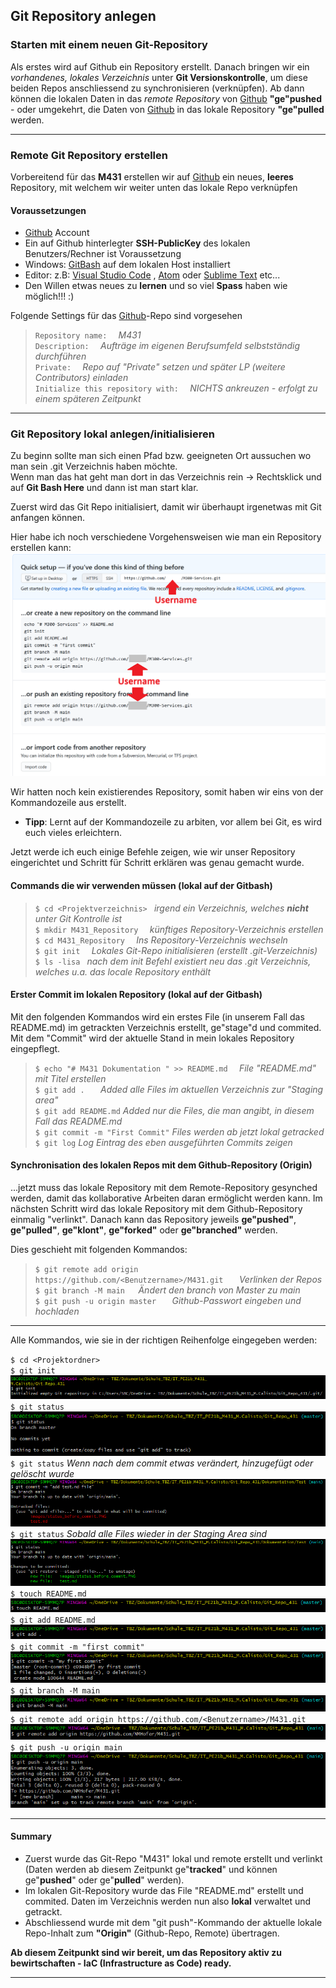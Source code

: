 ## Git Repository anlegen


### Starten mit einem neuen Git-Repository

Als erstes wird auf Github ein Repository erstellt. Danach bringen wir ein *vorhandenes, lokales Verzeichnis* unter **Git Versionskontrolle**, um diese beiden Repos anschliessend zu synchronisieren (verknüpfen). Ab dann können die lokalen Daten in das *remote Repository*  von [Github](https://github.com/) **"ge"pushed** - oder umgekehrt, die Daten von [Github](https://github.com/) in das lokale Repository **"ge"pulled** werden.

---

### Remote Git Repository erstellen <br>

Vorbereitend für das **M431** erstellen wir auf [Github](https://github.com/) ein neues, **leeres** Repository, mit welchem wir weiter unten das lokale Repo verknüpfen

#### Voraussetzungen

  - [Github](https://github.com/) Account <br>
  - Ein auf Github hinterlegter **SSH-PublicKey** des lokalen Benutzers/Rechner ist Voraussetzung <br>
  - Windows: [GitBash](https://git-scm.com/downloads) auf dem lokalen Host installiert <br>
  - Editor: z.B: [Visual Studio Code](https://code.visualstudio.com/) , [Atom](https://atom.io/) oder [Sublime Text](https://www.sublimetext.com/) etc... <br>
  - Den Willen etwas neues zu **lernen** und so viel **Spass** haben wie möglich!!! :)

Folgende Settings für das [Github](https://github.com/)-Repo sind vorgesehen

> `Repository name:  ` _M431_<br>
> `Description:  ` _Aufträge im eigenen Berufsumfeld selbstständig durchführen_ <br>
> `Private:  ` _Repo auf "Private" setzen und später LP (weitere Contributors) einladen_<br>
> `Initialize this repository with:  ` _NICHTS ankreuzen - erfolgt zu einem späteren Zeitpunkt_ <br>

---

### Git Repository lokal anlegen/initialisieren

Zu beginn sollte man sich einen Pfad bzw. geeigneten Ort aussuchen wo man sein .git Verzeichnis haben möchte. <br>
Wenn man das hat geht man dort in das Verzeichnis rein -> Rechtsklick und auf **Git Bash Here** und dann ist man start klar.

Zuerst wird das Git Repo initialisiert, damit wir überhaupt irgenetwas mit Git anfangen können.

Hier habe ich noch verschiedene Vorgehensweisen wie man ein Repository erstellen kann:
![Repository lokal einrichten](images/Github-Repo_lokal_erstellen.PNG) <br>

Wir hatten noch kein existierendes Repository, somit haben wir eins von der Kommandozeile aus erstellt.
- **Tipp**: Lernt auf der Kommandozeile zu arbiten, vor allem bei Git, es wird euch vieles erleichtern.

Jetzt werde ich euch einige Befehle zeigen, wie wir unser Repository eingerichtet und Schritt für Schritt erklären was genau gemacht wurde.

#### Commands die wir verwenden müssen (lokal auf der Gitbash)

> `$ cd <Projektverzeichnis> ` _irgend ein Verzeichnis, welches **nicht** unter Git Kontrolle ist_<br>
> `$ mkdir M431_Repository  ` _künftiges Repository-Verzeichnis erstellen_ <br>
> `$ cd M431_Repository  ` _Ins Repository-Verzeichnis wechseln_ <br>
> `$ git init  ` _Lokales Git-Repo initialisieren (erstellt .git-Verzeichnis)_ <br>
> `$ ls -lisa ` _nach dem *init* Befehl existiert neu das .git Verzeichnis, welches u.a. das locale Repository enthält_

#### Erster Commit im lokalen Repository (lokal auf der Gitbash)
Mit den folgenden Kommandos wird ein erstes File (in unserem Fall das README.md) im getrackten Verzeichnis erstellt, ge"stage"d und commited. Mit dem "Commit" wird der aktuelle Stand in mein lokales Repository eingepflegt. 

> `$ echo "# M431 Dokumentation " >> README.md  ` _File "README.md" mit Titel erstellen_ <br>
> `$ git add .   ` _Added alle Files im aktuellen Verzeichnis zur "Staging area"_ <br>
> `$ git add README.md` _Added nur die Files, die man angibt, in diesem Fall das README.md_ <br>
> `$ git commit -m "First Commit"` _Files werden ab jetzt lokal getracked_ <br>
> `$ git log` _Log Eintrag des eben ausgeführten Commits zeigen_ <br>

#### Synchronisation des lokalen Repos mit dem Github-Repository (Origin)
...jetzt muss das lokale Repository mit dem Remote-Repository gesynched werden, damit das kollaborative Arbeiten daran ermöglicht werden kann. Im nächsten Schritt wird das lokale Repository mit dem Github-Repository einmalig "verlinkt". Danach kann das Repository jeweils **ge"pushed"**, **ge"pulled"**, **ge"klont"**, **ge"forked"** oder **ge"branched"** werden. <br>

Dies geschieht mit folgenden Kommandos:

> `$ git remote add origin https://github.com/<Benutzername>/M431.git   ` _Verlinken der Repos_ <br>
> `$ git branch -M main   `_Ändert den branch von Master zu main_ <br>
> `$ git push -u origin master   ` _Github-Passwort eingeben und hochladen_ <br>

---

Alle Kommandos, wie sie in der richtigen Reihenfolge eingegeben werden:

`$ cd <Projektordner>` <br>
`$ git init` <br>
![Repository initialisieren](images/Git_init.PNG) <br>
`$ git status` <br>
![Status überprüfen](images/Git_status.PNG) <br>
`$ git status` _Wenn nach dem commit etwas verändert, hinzugefügt oder gelöscht wurde_ <br>
![Status überprüfen](images/status_before_commit.PNG) <br>
`$ git status` _Sobald alle Files wieder in der Staging Area sind_ <br>
![Status überprüfen](images/status_after_add.PNG) <br>
`$ touch README.md` <br>
![Erstes File erstellen --> README](images/touch_README.PNG) <br>
`$ git add README.md` <br>
![Alle files für den Commit stagen](images/Git_add.PNG) <br>
`$ git commit -m "first commit"` <br>
![Git commit](images/Git_commit.PNG) <br>
`$ git branch -M main` <br>
![Ändern von Master auf Main](images/Git_branch.PNG) <br>
`$ git remote add origin https://github.com/<Benutzername>/M431.git` <br>
![Zum remote Repo hinzufügen](images/Git_add_remote_Repo.PNG) <br>
`$ git push -u origin main` <br>
![pushed alles in (origin) Repo](images/Git_push.PNG) <br>

---

#### Summary

- Zuerst wurde das Git-Repo "M431" lokal und remote erstellt und verlinkt (Daten werden ab diesem Zeitpunkt ge"**tracked**" und können ge"**pushed**" oder ge"**pulled**" werden). 
- Im lokalen Git-Repository wurde das File "README.md" erstellt und commited. Daten im Verzeichnis werden nun also **lokal** verwaltet und getrackt.
- Abschliessend wurde mit dem "git push"-Kommando der aktuelle lokale Repo-Inhalt zum **"Origin"** (Github-Repo, Remote) übertragen.  

**Ab diesem Zeitpunkt sind wir bereit, um das Repository aktiv zu bewirtschaften - **IaC** (Infrastructure as Code) ready.**

---
